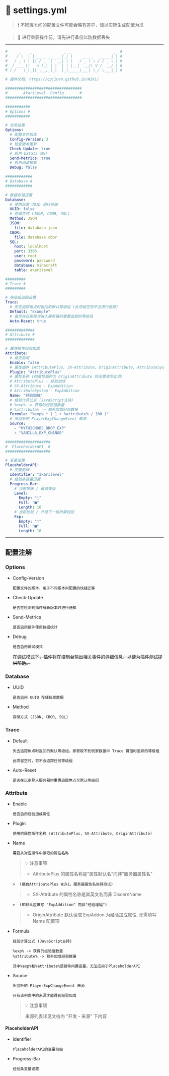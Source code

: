 # 📎 settings.yml

> ❗ 不同版本间的配置文件可能会略有差异，请以实际生成配置为准

> 🚫 进行重要操作前，请先进行备份以防数据丢失

---

``` yaml
#     _    _              _ _                   _  #
#    / \  | | ____ _ _ __(_) |    _____   _____| | #
#   / _ \ | |/ / _` | '__| | |   / _ \ \ / / _ \ | #
#  / ___ \|   < (_| | |  | | |__|  __/\ V /  __/ | #
# /_/   \_\_|\_\__,_|_|  |_|_____\___| \_/ \___|_| #

# 插件文档: https://cpjinan.github.io/Wiki/

##################################
#       AkariLevel  Config       #
##################################

###########
# Options #
###########

# 全局设置
Options:
  # 配置文件版本
  Config-Version: 3
  # 检查版本更新
  Check-Update: true
  # 启用 bStats 统计
  Send-Metrics: true
  # 启用调试模式
  Debug: false

############
# Database #
############

# 数据存储设置
Database:
  # 使用玩家 UUID 进行存储
  UUID: false
  # 存储方式 (JSON, CBOR, SQL)
  Method: JSON
  JSON:
    file: database.json
  CBOR:
    file: database.cbor
  SQL:
    host: localhost
    port: 3306
    user: root
    password: password
    database: minecraft
    table: akarilevel

#########
# Trace #
#########

# 等级组追踪设置
Trace:
  # 失去追踪焦点时返回的默认等级组 (此项留空则不会进行追踪)
  Default: "Example"
  # 是否在玩家每次进入服务器时重置追踪的等级组
  Auto-Reset: true

#############
# Attribute #
#############

# 属性插件经验加成
Attribute:
  # 是否启用
  Enable: false
  # 属性插件 (AttributePlus, SX-Attribute, OriginAttribute, AttributeSystem)
  Plugin: "AttributePlus"
  # 属性名称 (如属性插件为 OriginAttribute 则无需填写此项)
  # AttributePlus - 经验加成
  # SX-Attribute - ExpAddition
  # AttributeSystem - ExpAddition
  Name: "经验加成"
  # 经验计算公式 (JavaScript支持)
  # %exp% -> 获得的经验值数量
  # %attribute% -> 额外加成经验数量
  Formula: "%exp% * ( 1 + %attribute% / 100 )"
  # 所监听的 PlayerExpChangeEvent 来源
  Source:
    - "MYTHICMOBS_DROP_EXP"
    - "VANILLA_EXP_CHANGE"

####################
#  PlaceholderAPI  #
####################

# 变量设置
PlaceholderAPI:
  # 变量前缀
  Identifier: "akarilevel"
  # 经验条变量设置
  Progress-Bar:
    # 当前等级 / 最高等级
    Level:
      Empty: "□"
      Full: "■"
      Length: 10
    # 当前经验 / 升至下一级所需经验
    Exp:
      Empty: "□"
      Full: "■"
      Length: 10
```

---

## 配置注解

### Options

- Config-Version

  `配置文件的版本，用于不同版本间配置的快捷迁移`


- Check-Update

  `是否在检测到插件有新版本时进行通知`


- Send-Metrics

  `是否启用插件使用数据统计`


- Debug

  `是否启用调试模式`

  ~~在调试模式下，插件将在控制台输出相关事件的详细信息，以便为插件测试提供帮助。~~

### Database

- UUID

  `是否启用 UUID 存储玩家数据`


- Method

  `存储方式 (JSON, CBOR, SQL)`

### Trace

- Default

  `失去追踪焦点时返回的默认等级组，即获取不到玩家数据中 Trace 键值时追踪的等级组`

  `此项留空时，将不会追踪任何等级组`


- Auto-Reset

  `是否在玩家登入服务器时重置追踪焦点至默认等级组`

### Attribute

- Enable

  `是否启用经验加成属性`


- Plugin

  `使用的属性插件名称 (AttributePlus, SX-Attribute, OriginAttribute)`


- Name

  `需要从对应插件中读取的属性名称`
  > 💡 注意事项
  > - AttributePlus 的属性名称是"属性默认名"而非"服务器属性名"

      >  (摘自AttributePlus Wiki，服务器属性名尚待测试)
  > - SX-Attribute 的属性名称是其英文名而非 DiscernName

      >  (即默认应填写 "ExpAddition" 而非"经验增幅")
  > - OriginAttribute 默认读取 ExpAddon 为经验加成属性, 无需填写 Name 配置项

- Formula

  `经验计算公式 (JavaScript支持)`
  ```
  %exp% -> 获得的经验值数量
  %attribute% -> 额外加成经验数量
  
  其中%exp%和%attribute%是插件内置变量，无法应用于PlaceholderAPI
  ```

- Source

  `所监听的 PlayerExpChangeEvent 来源`

  `只有该列表中的来源才能得到经验加成`

  > 💡 注意事项
  >
  > 来源列表详见文档内 "开发 - 来源" 下内容

#### PlaceholderAPI

- Identifier

  `PlaceholderAPI的变量前缀`


- Progress-Bar

  `经验条变量设置`